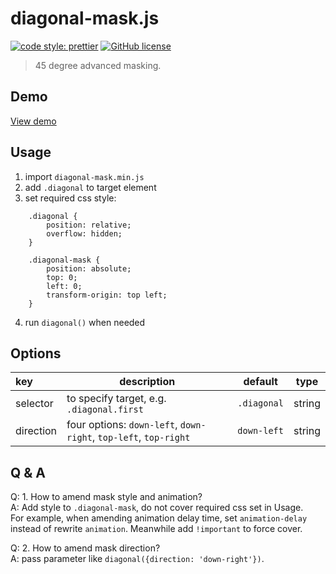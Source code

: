 # diagonal-mask.js

[![code style: prettier](https://img.shields.io/badge/code_style-prettier-ff69b4.svg)](https://github.com/prettier/prettier)
[![GitHub license](https://img.shields.io/badge/license-MIT-blue.svg)](https://github.com/FrontendSophie/diagonal-mask.js/blob/master/LICENSE)

> 45 degree advanced masking.

## Demo

[View demo](http://frontendsophie.com/diagonal-mask.js/)

## Usage

1. import `diagonal-mask.min.js`
2. add `.diagonal` to target element
3. set required css style:

```
    .diagonal {
        position: relative;
        overflow: hidden;
    }

    .diagonal-mask {
        position: absolute;
        top: 0;
        left: 0;
        transform-origin: top left;
    }
```

4. run `diagonal()` when needed

## Options

| key       | description                                                      | default     | type   |
| :-------- | ---------------------------------------------------------------- | ----------- | ------ |
| selector  | to specify target, e.g. `.diagonal.first`                        | `.diagonal` | string |
| direction | four options: `down-left`, `down-right`, `top-left`, `top-right` | `down-left` | string |

## Q & A

Q: 1. How to amend mask style and animation?  
A: Add style to `.diagonal-mask`, do not cover required css set in Usage.   
For example, when amending animation delay time, set `animation-delay` instead of rewrite `animation`. Meanwhile add `!important` to force cover.

Q: 2. How to amend mask direction?  
A: pass parameter like `diagonal({direction: 'down-right'})`.
